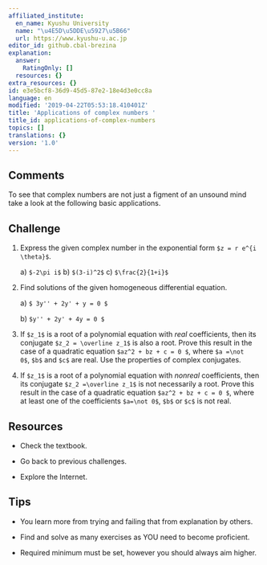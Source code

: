 ```yaml
---
affiliated_institute:
  en_name: Kyushu University
  name: "\u4E5D\u5DDE\u5927\u5B66"
  url: https://www.kyushu-u.ac.jp
editor_id: github.cbal-brezina
explanation:
  answer:
    RatingOnly: []
  resources: {}
extra_resources: {}
id: e3e5bcf8-36d9-45d5-87e2-18e4d3e0cc8a
language: en
modified: '2019-04-22T05:53:18.410401Z'
title: 'Applications of complex numbers '
title_id: applications-of-complex-numbers
topics: []
translations: {}
version: '1.0'
---
```


## Comments

To see that complex numbers are not just a figment of an unsound mind take a look at the following basic applications.

## Challenge

1.  Express the given complex number in the exponential form `$z = r e^{i \theta}$`.

    a) `$-2\pi i$`
    b) `$(3-i)^2$`
    c) `$\frac{2}{1+i}$`
    
2. Find solutions of the given homogeneous differential equation. 
 
    a) `$ 3y'' + 2y' + y = 0 $`

    b) `$y'' + 2y' + 4y = 0 $`
    
3. If `$z_1$` is a root of a polynomial equation with *real* coefficients, then its conjugate `$z_2 = \overline z_1$` is also a root. Prove this result in the case of a quadratic equation `$az^2 + bz + c = 0 $`, where `$a =\not   0$`, `$b$` and `$c$` are real. Use the properties of complex conjugates.

4. If `$z_1$` is a root of a polynomial equation with *nonreal* coefficients, then its conjugate `$z_2 =\overline z_1$` is not necessarily a root. Prove this result in the case of a quadratic equation `$az^2 + bz + c = 0 $`, where at least one of the coefficients `$a=\not 0$`, `$b$` or `$c$` is not real.


## Resources

- Check the textbook.
 
- Go back to previous challenges.

- Explore  the Internet.

## Tips

- You learn more from trying and failing that from  explanation by others.

- Find and solve as many exercises as YOU need to become proficient.

- Required minimum must be set, however you should always aim higher.



